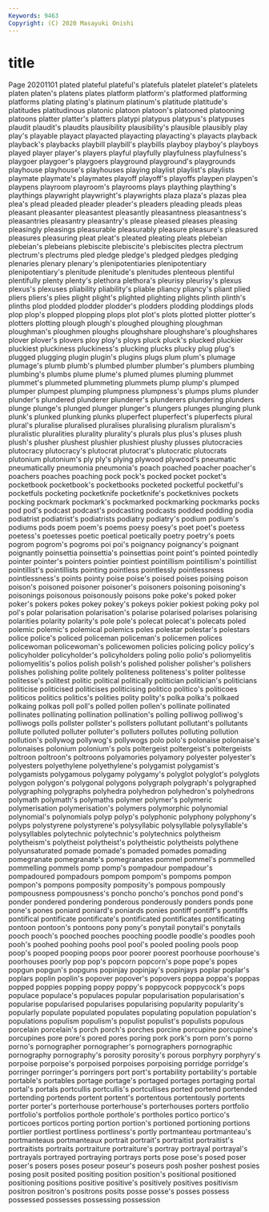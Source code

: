 ```yaml
---
Keywords: 9463
Copyright: (C) 2020 Masayuki Onishi
---
```


# title
Page 20201101
plated plateful plateful's platefuls
platelet platelet's platelets platen platen's platens plates platform platform's platformed
platforming platforms plating plating's platinum platinum's platitude platitude's platitudes platitudinous
platonic platoon platoon's platooned platooning platoons platter platter's platters platypi
platypus platypus's platypuses plaudit plaudit's plaudits plausibility plausibility's plausible plausibly
play play's playable playact playacted playacting playacting's playacts playback playback's
playbacks playbill playbill's playbills playboy playboy's playboys played player player's
players playful playfully playfulness playfulness's playgoer playgoer's playgoers playground playground's
playgrounds playhouse playhouse's playhouses playing playlist playlist's playlists playmate playmate's
playmates playoff playoff's playoffs playpen playpen's playpens playroom playroom's playrooms
plays plaything plaything's playthings playwright playwright's playwrights plaza plaza's plazas
plea plea's plead pleaded pleader pleader's pleaders pleading pleads pleas
pleasant pleasanter pleasantest pleasantly pleasantness pleasantness's pleasantries pleasantry pleasantry's please
pleased pleases pleasing pleasingly pleasings pleasurable pleasurably pleasure pleasure's pleasured
pleasures pleasuring pleat pleat's pleated pleating pleats plebeian plebeian's plebeians
plebiscite plebiscite's plebiscites plectra plectrum plectrum's plectrums pled pledge pledge's
pledged pledges pledging plenaries plenary plenary's plenipotentiaries plenipotentiary plenipotentiary's plenitude
plenitude's plenitudes plenteous plentiful plentifully plenty plenty's plethora plethora's pleurisy
pleurisy's plexus plexus's plexuses pliability pliability's pliable pliancy pliancy's pliant
plied pliers pliers's plies plight plight's plighted plighting plights plinth
plinth's plinths plod plodded plodder plodder's plodders plodding ploddings plods
plop plop's plopped plopping plops plot plot's plots plotted plotter
plotter's plotters plotting plough plough's ploughed ploughing ploughman ploughman's ploughmen
ploughs ploughshare ploughshare's ploughshares plover plover's plovers ploy ploy's ploys
pluck pluck's plucked pluckier pluckiest pluckiness pluckiness's plucking plucks plucky
plug plug's plugged plugging plugin plugin's plugins plugs plum plum's
plumage plumage's plumb plumb's plumbed plumber plumber's plumbers plumbing plumbing's
plumbs plume plume's plumed plumes pluming plummet plummet's plummeted plummeting
plummets plump plump's plumped plumper plumpest plumping plumpness plumpness's plumps
plums plunder plunder's plundered plunderer plunderer's plunderers plundering plunders plunge
plunge's plunged plunger plunger's plungers plunges plunging plunk plunk's plunked
plunking plunks pluperfect pluperfect's pluperfects plural plural's pluralise pluralised pluralises
pluralising pluralism pluralism's pluralistic pluralities plurality plurality's plurals plus plus's
pluses plush plush's plusher plushest plushier plushiest plushy plusses plutocracies
plutocracy plutocracy's plutocrat plutocrat's plutocratic plutocrats plutonium plutonium's ply ply's
plying plywood plywood's pneumatic pneumatically pneumonia pneumonia's poach poached poacher
poacher's poachers poaches poaching pock pock's pocked pocket pocket's pocketbook
pocketbook's pocketbooks pocketed pocketful pocketful's pocketfuls pocketing pocketknife pocketknife's pocketknives
pockets pocking pockmark pockmark's pockmarked pockmarking pockmarks pocks pod pod's
podcast podcast's podcasting podcasts podded podding podia podiatrist podiatrist's podiatrists
podiatry podiatry's podium podium's podiums pods poem poem's poems poesy
poesy's poet poet's poetess poetess's poetesses poetic poetical poetically poetry
poetry's poets pogrom pogrom's pogroms poi poi's poignancy poignancy's poignant
poignantly poinsettia poinsettia's poinsettias point point's pointed pointedly pointer pointer's
pointers pointier pointiest pointillism pointillism's pointillist pointillist's pointillists pointing pointless
pointlessly pointlessness pointlessness's points pointy poise poise's poised poises poising
poison poison's poisoned poisoner poisoner's poisoners poisoning poisoning's poisonings poisonous
poisonously poisons poke poke's poked poker poker's pokers pokes pokey
pokey's pokeys pokier pokiest poking poky pol pol's polar polarisation
polarisation's polarise polarised polarises polarising polarities polarity polarity's pole pole's
polecat polecat's polecats poled polemic polemic's polemical polemics poles polestar
polestar's polestars police police's policed policeman policeman's policemen polices policewoman
policewoman's policewomen policies policing policy policy's policyholder policyholder's policyholders poling
polio polio's poliomyelitis poliomyelitis's polios polish polish's polished polisher polisher's
polishers polishes polishing polite politely politeness politeness's politer politesse politesse's
politest politic political politically politician politician's politicians politicise politicised politicises
politicising politico politico's politicoes politicos politics politics's polities polity polity's
polka polka's polkaed polkaing polkas poll poll's polled pollen pollen's
pollinate pollinated pollinates pollinating pollination pollination's polling polliwog polliwog's polliwogs
polls pollster pollster's pollsters pollutant pollutant's pollutants pollute polluted polluter
polluter's polluters pollutes polluting pollution pollution's pollywog pollywog's pollywogs polo
polo's polonaise polonaise's polonaises polonium polonium's pols poltergeist poltergeist's poltergeists
poltroon poltroon's poltroons polyamories polyamory polyester polyester's polyesters polyethylene polyethylene's
polygamist polygamist's polygamists polygamous polygamy polygamy's polyglot polyglot's polyglots polygon
polygon's polygonal polygons polygraph polygraph's polygraphed polygraphing polygraphs polyhedra polyhedron
polyhedron's polyhedrons polymath polymath's polymaths polymer polymer's polymeric polymerisation polymerisation's
polymers polymorphic polynomial polynomial's polynomials polyp polyp's polyphonic polyphony polyphony's
polyps polystyrene polystyrene's polysyllabic polysyllable polysyllable's polysyllables polytechnic polytechnic's polytechnics
polytheism polytheism's polytheist polytheist's polytheistic polytheists polythene polyunsaturated pomade pomade's
pomaded pomades pomading pomegranate pomegranate's pomegranates pommel pommel's pommelled pommelling
pommels pomp pomp's pompadour pompadour's pompadoured pompadours pompom pompom's pompoms
pompon pompon's pompons pomposity pomposity's pompous pompously pompousness pompousness's poncho
poncho's ponchos pond pond's ponder pondered pondering ponderous ponderously ponders
ponds pone pone's pones poniard poniard's poniards ponies pontiff pontiff's
pontiffs pontifical pontificate pontificate's pontificated pontificates pontificating pontoon pontoon's pontoons
pony pony's ponytail ponytail's ponytails pooch pooch's pooched pooches pooching
poodle poodle's poodles pooh pooh's poohed poohing poohs pool pool's
pooled pooling pools poop poop's pooped pooping poops poor poorer
poorest poorhouse poorhouse's poorhouses poorly pop pop's popcorn popcorn's pope
pope's popes popgun popgun's popguns popinjay popinjay's popinjays poplar poplar's
poplars poplin poplin's popover popover's popovers poppa poppa's poppas popped
poppies popping poppy poppy's poppycock poppycock's pops populace populace's populaces
popular popularisation popularisation's popularise popularised popularises popularising popularity popularity's popularly
populate populated populates populating population population's populations populism populism's populist
populist's populists populous porcelain porcelain's porch porch's porches porcine porcupine
porcupine's porcupines pore pore's pored pores poring pork pork's porn
porn's porno porno's pornographer pornographer's pornographers pornographic pornography pornography's porosity
porosity's porous porphyry porphyry's porpoise porpoise's porpoised porpoises porpoising porridge
porridge's porringer porringer's porringers port port's portability portability's portable portable's
portables portage portage's portaged portages portaging portal portal's portals portcullis
portcullis's portcullises ported portend portended portending portends portent portent's portentous
portentously portents porter porter's porterhouse porterhouse's porterhouses porters portfolio portfolio's
portfolios porthole porthole's portholes portico portico's porticoes porticos porting portion
portion's portioned portioning portions portlier portliest portliness portliness's portly portmanteau
portmanteau's portmanteaus portmanteaux portrait portrait's portraitist portraitist's portraitists portraits portraiture
portraiture's portray portrayal portrayal's portrayals portrayed portraying portrays ports pose
pose's posed poser poser's posers poses poseur poseur's poseurs posh
posher poshest posies posing posit posited positing position position's positional
positioned positioning positions positive positive's positively positives positivism positron positron's
positrons posits posse posse's posses possess possessed possesses possessing possession
